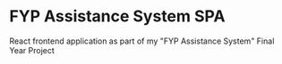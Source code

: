 # FYP Assistance System SPA

React frontend application as part of my "FYP Assistance System" Final Year Project